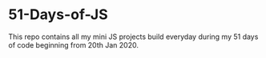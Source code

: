 # 51-Days-of-JS
This repo contains all my mini JS projects build everyday during my 51 days of code beginning from 20th Jan 2020.
